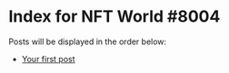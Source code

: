 # Index for NFT World #8004
Posts will be displayed in the order below:

- [Your first post](./001-first.md)

